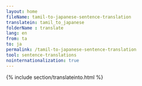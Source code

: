 ```yaml
---
layout: home
fileName: tamil-to-japanese-sentence-translation
translatein: tamil_to_japanese
folderName : translate
lang: en
from: ta
to: ja
permalink: /tamil-to-japanese-sentence-translation
tool: sentence-translations
nointernationalization: true
---
```

{% include section/translateinto.html %}
